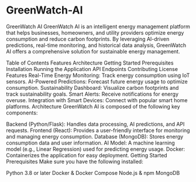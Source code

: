 # GreenWatch-AI

GreenWatch AI
GreenWatch AI is an intelligent energy management platform that helps businesses, homeowners, and utility providers optimize energy consumption and reduce carbon footprints. By leveraging AI-driven predictions, real-time monitoring, and historical data analysis, GreenWatch AI offers a comprehensive solution for sustainable energy management.

Table of Contents
Features
Architecture
Getting Started
Prerequisites
Installation
Running the Application
API Endpoints
Contributing
License
Features
Real-Time Energy Monitoring: Track energy consumption using IoT sensors.
AI-Powered Predictions: Forecast future energy usage to optimize consumption.
Sustainability Dashboard: Visualize carbon footprints and track sustainability goals.
Smart Alerts: Receive notifications for energy overuse.
Integration with Smart Devices: Connect with popular smart home platforms.
Architecture
GreenWatch AI is composed of the following key components:

Backend (Python/Flask): Handles data processing, AI predictions, and API requests.
Frontend (React): Provides a user-friendly interface for monitoring and managing energy consumption.
Database (MongoDB): Stores energy consumption data and user information.
AI Model: A machine learning model (e.g., Linear Regression) used for predicting energy usage.
Docker: Containerizes the application for easy deployment.
Getting Started
Prerequisites
Make sure you have the following installed:

Python 3.8 or later
Docker & Docker Compose
Node.js & npm
MongoDB

